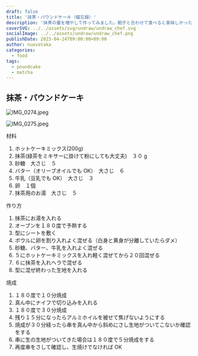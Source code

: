 ```yaml
---
draft: false
title: '抹茶・パウンドケーキ（備忘録）'
description: '抹茶の量を増やして作ってみました。餡子と合わせて食べると美味しかったです。'
coverSVG: ../../assets/svg/undraw/undraw_chef.svg
socialImage: ../../assets/undraw/undraw_chef.png
publishDate: 2023-04-24T09:00:00+09:00
author: nuovotaka
categories:
  - food
tags:
  - poundcake
  - matcha
---
```


## 抹茶・パウンドケーキ

![IMG_0274.jpeg](/images/IMG_0274.jpeg)

![IMG_0275.jpeg](/images/IMG_0275.jpeg)

材料

1. ホットケーキミックス(200g)
2. 抹茶(緑茶をミキサーに掛けて粉にしても大丈夫)　３０ g
3. 砂糖　大さじ　５
4. バター（オリーブオイルでも OK）　大さじ　６
5. 牛乳（豆乳でも OK）　大さじ　３
6. 卵　１個
7. 抹茶用のお湯　大さじ　５

作り方

1. 抹茶にお湯を入れる
2. オーブンを１８０度で予熱する
3. 型にシートを敷く
4. ボウルに卵を割り入れよく混ぜる（白身と黄身が分離していたらダメ）
5. 砂糖、バター、牛乳を入れよく混ぜる
6. ５にホットケーキミックスを入れ軽く混ぜてから２０回混ぜる
7. ６に抹茶を入れヘラで混ぜる
8. 型に混ぜ終わった生地を入れる

焼成

1. １８０度で１０分焼成
2. 真ん中にナイフで切り込みを入れる
3. １８０度で３０分焼成
4. 残り１５分になったらアルミホイルを被せて焦げないようにする
5. 焼成が３０分経ったら串を真ん中から斜めにさし生地がついてこないか確認をする
6. 串に生の生地がついてきた場合は１８０度で５分焼成をする
7. 再度串をさして確認し、生焼けでなければ OK
